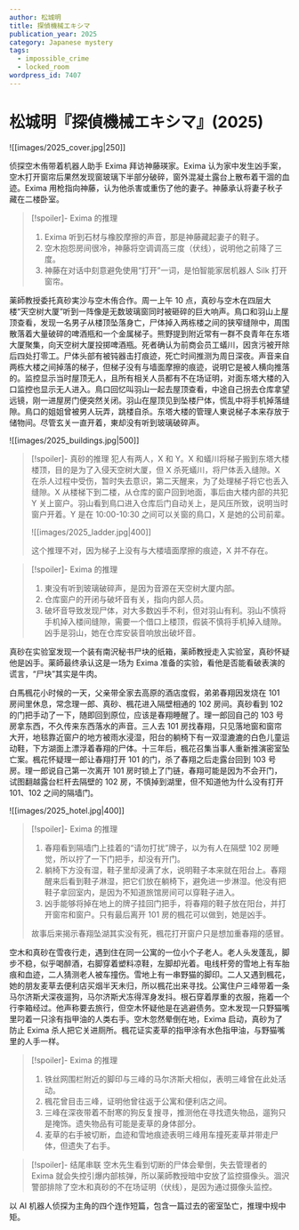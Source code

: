```yaml
---
author: 松城明
title: 探偵機械エキシマ
publication_year: 2025
category: Japanese mystery
tags:
  - impossible_crime
  - locked_room
wordpress_id: 7407
---
```


# 松城明『探偵機械エキシマ』(2025)

![[images/2025_cover.jpg|250]]

侦探空木侑带着机器人助手 Exima 拜访神藤瑛家。Exima 认为家中发生凶手案，空木打开窗帘后果然发现窗玻璃下半部分破碎，窗外混凝土露台上散布着干涸的血迹。Exima 用枪指向神藤，认为他杀害或重伤了他的妻子。神藤承认将妻子秋子藏在二楼卧室。

> [!spoiler]- Exima 的推理
> 1. Exima 听到石材与橡胶摩擦的声音，那是神藤藏起妻子的鞋子。
> 2. 空木抱怨房间很冷，神藤将空调调高三度（伏线），说明他之前降了三度。
> 3. 神藤在对话中刻意避免使用“打开”一词，是怕智能家居机器人 Silk 打开窗帘。

薬師教授委托真砂実沙与空木侑合作。周一上午 10 点，真砂与空木在四层大楼“天空树大厦”听到一阵像是无数玻璃窗同时被砸碎的巨大响声。鳥口和羽山上屋顶查看，发现一名男子从楼顶坠落身亡，尸体掉入两栋楼之间的狭窄缝隙中，周围散落着大量破碎的啤酒瓶和一个金属梯子。熊野提到附近常有一群不良青年在东塔大厦聚集，向天空树大厦投掷啤酒瓶。死者确认为前商会员工蟻川，因贪污被开除后四处打零工。尸体头部有被钝器击打痕迹，死亡时间推测为周日深夜。声音来自两栋大楼之间掉落的梯子，但梯子没有与墙面摩擦的痕迹，说明它是被人横向推落的。监控显示当时屋顶无人，且所有相关人员都有不在场证明，对面东塔大楼的入口监控也显示无人进入。鳥口回忆叫羽山一起去屋顶查看，中途自己拐去仓库拿望远镜，刚一进屋房门便突然关闭。羽山在屋顶见到坠楼尸体，慌乱中将手机掉落缝隙。鳥口的姐姐曾被男人玩弄，跳楼自杀。东塔大楼的管理人東说梯子本来存放于储物间。尽管玄关一直开着，東却没有听到玻璃破碎声。

![[images/2025_buildings.jpg|500]]

> [!spoiler]- 真砂的推理
> 犯人有两人，X 和 Y。X 和蟻川将梯子搬到东塔大楼楼顶，目的是为了入侵天空树大厦，但 X 杀死蟻川，将尸体丢入缝隙。X 在杀人过程中受伤，暂时失去意识，第二天醒来，为了处理梯子将它也丢入缝隙。X 从楼梯下到二楼，从仓库的窗户回到地面，事后由大楼内部的共犯 Y 关上窗户。羽山看到鳥口进入仓库后门自动关上，是风压所致，说明当时窗户开着。Y 是在 10:00-10:30 之间可以关窗的鳥口，X 是她的公司前辈。
> 
> ![[images/2025_ladder.jpg|400]]
> 
> 这个推理不对，因为梯子上没有与大楼墙面摩擦的痕迹，X 并不存在。

> [!spoiler]- Exima 的推理
> 1. 東没有听到玻璃破碎声，是因为音源在天空树大厦内部。
> 2. 仓库窗户的开闭与破坏音有关，指向内部人员。
> 3. 破坏音导致发现尸体，对大多数凶手不利，但对羽山有利。羽山不慎将手机掉入楼间缝隙，需要一个借口上楼顶，假装不慎将手机掉入缝隙。凶手是羽山，她在仓库安装音响放出破坏音。

真砂在实验室发现一个装有南沢秘书尸块的纸箱，薬師教授走入实验室，真砂怀疑他是凶手。薬師最终承认这是一场为 Exima 准备的实验，看他是否能看破表演的谎言，“尸块”其实是牛肉。

白馬楓花小时候的一天，父亲带全家去高原的酒店度假，弟弟春翔因发烧在 101 房间里休息，常念理一郎、真砂、楓花进入隔壁相通的 102 房间。真砂看到 102 的门把手动了一下，随即回到原位，应该是春翔睡醒了。理一郎回自己的 103 号房拿东西，不久传来东西落水的声音。三人去 101 房找春翔，只见落地窗和窗帘大开，地毯靠近窗户的地方被雨水浸湿，阳台的躺椅下有一双湿漉漉的白色儿童运动鞋，下方湖面上漂浮着春翔的尸体。十三年后，楓花召集当事人重新推演密室坠亡案。楓花怀疑理一郎让春翔打开 101 的门，杀了春翔之后走露台回到 103 号房。理一郎说自己第一次离开 101 房时锁上了门链，春翔可能是因为不会开门，试图翻越露台栏杆去隔壁的 102 房，不慎掉到湖里，但不知道他为什么没有打开 101、102 之间的隔墙门。

![[images/2025_hotel.jpg|400]]

> [!spoiler]- Exima 的推理
> 1. 春翔看到隔墙门上挂着的“请勿打扰”牌子，以为有人在隔壁 102 房睡觉，所以拧了一下门把手，却没有开门。
> 2. 躺椅下方没有湿，鞋子里却浸满了水，说明鞋子本来就在阳台上。春翔醒来后看到鞋子淋湿，把它们放在躺椅下，避免进一步淋湿。他没有把鞋子拿回室内，是因为不知道旅馆房间可以穿鞋子进入。
> 3. 凶手能够将掉在地上的牌子挂回门把手，将春翔的鞋子放在阳台，并打开窗帘和窗户。只有最后离开 101 房的楓花可以做到，她是凶手。
> 
> 故事后来揭示春翔坠湖其实没有死，楓花打开窗户只是想加重春翔的感冒。

空木和真砂在雪夜行走，遇到住在同一公寓的一位小个子老人。老人头发蓬乱，脚步不稳，似乎喝醉酒，右脚穿着塑料凉鞋，左脚却光着。电线杆旁的雪地上有车胎痕和血迹，二人猜测老人被车撞伤。雪地上有一串野猫的脚印。二人又遇到楓花，她的朋友麦草去便利店买烟半天未归，所以楓花出来寻找。公寓住户三峰带着一条马尔济斯犬深夜遛狗，马尔济斯犬冻得浑身发抖。根石穿着厚重的衣服，拖着一个行李箱经过。他声称要去旅行，但空木怀疑他是在逃避债务。空木发现一只野猫嘴里叼着一只涂有指甲油的人类右手。空木忽然晕倒在地，Exima 启动，真砂为了防止 Exima 杀人把它关进厕所。楓花证实麦草的指甲涂有水色指甲油，与野猫嘴里的人手一样。

> [!spoiler]- Exima 的推理
> 1. 铁丝网围栏附近的脚印与三峰的马尔济斯犬相似，表明三峰曾在此处活动。
> 2. 楓花曾目击三峰，证明他曾往返于公寓和便利店之间。
> 3. 三峰在深夜带着不耐寒的狗反复搜寻，推测他在寻找遗失物品，遛狗只是掩饰。遗失物品有可能是麦草的身体部分。
> 4. 麦草的右手被切断，血迹和雪地痕迹表明三峰用车撞死麦草并带走尸体，但遗失了右手。

> [!spoiler]- 结尾串联
> 空木先生看到切断的尸体会晕倒，失去管理者的 Exima 就会失控引爆内部核弹，所以薬師教授暗中安放了监控摄像头。涸沢警部排除了空木和真砂的不在场证明（伏线），是因为通过摄像头监控。

以 AI 机器人侦探为主角的四个连作短篇，包含一篇过去的密室坠亡，推理中规中矩。